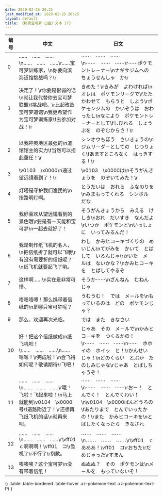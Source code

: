 ```yaml
---
date: 2020-02-25 20:25
last_modified_at: 2020-02-25 20:25
layout: default
title: 《精灵宝可梦 白金》文本 173
---
```

| 编号 | 中文 | 日文 |
| ---- | ---- | ---- |
| 0 | ……　……　……\n……　……　……\r……宝可梦训练家，\n你要向滨海道馆挑战吗？\r | ⋯⋯　⋯⋯　⋯⋯\n⋯⋯　⋯⋯　⋯⋯\r⋯⋯ポケモントレ－ナ－\nナギサジムへの　ちょうせんしゃ　か\r |
| 1 | 决定了！\r你要是很弱的话\n就让我代替你去宝可梦联盟\f挑战吧。\r比起改造宝可梦道馆\n我更希望作为宝可梦训练家\f去参加对战！\r | きめた！\rきみが　よわければ\nオレは　ポケモンリ－グで\fたたかわせて　もらうと　しよう\rポケモンジムの　かいぞうは　おわったし\nなにより　ポケモントレ－ナ－として\fしびれる　しょうぶを　のぞむからさ！\r |
| 2 | 以我神奥地区最强的\n道馆馆主的实力\f当然可以担此重任！\r | シンオウちほう　さいきょうの\nジムリ－ダ－としての　じつりょく\fあますところなく　はっきする！\r |
| 3 | \v0103　\x0000\n通过望远镜看到了！\r | \v0103　\x0000は\nそうがんきょうを　のぞいてみた！\r |
| 4 | 灯塔是守护我们渔民的\n指路明灯啊。 | とうだいは　おれら　ふなのりを\nみまもってくれる　シンボル　だな |
| 5 | 我好喜欢从望远镜看到的景色哦\r要是有一天能和宝可梦\n一起去就好了！ | そうがんきょうから　みえる　けしき\nおれ　だいすき　なんだよ\rいつか　ポケモンと\nいっしょに　いってみるんだ！ |
| 6 | 我是制作纸飞机的名人，\n把信纸折了就可以飞哦\r有没有需要折的信纸呢？\n纸飞机就要起飞了哟。 | わし　かみヒコ－キづくりの　めいじん\nてがみを　かいて　とばして　いるんじゃ\rかいた　メ－ルは　ないかな？\nかみヒコ－キを　とばしてやるぞ |
| 7 | 这样啊……\n实在是非常可惜。 | そうか⋯⋯\nざんねん　むねん　じゃ |
| 8 | 唔嗯唔嗯！那么携带着信纸的\n是哪只宝可梦呢？ | うむうむ！　では　メ－ルを\nもっているのは　どの　ポケモンじゃ？ |
| 9 | 那么，欢迎再次光临。 | では　また　きなさい |
| 10 | 好！把这个信纸做成\n纸飞机吧！\r……　……　……\n……　嗯嗯！\r完成啦！\n会飞得如何呢？敬请期待\r飞吧！ | じゃあ　その　メ－ルで\nかみヒコ－キを　つくるかの！\r⋯⋯　⋯⋯　⋯⋯\n⋯⋯　ホホイの　ホイッ　と！\rかんせい　じゃ！\nどのくらい　とぶか　たのしみじゃな\rじゃあ　とばしちゃうぞ！ |
| 11 | ……　……　……\n……　……　……\r哦！飞啦！飞起来啦！\n马上就能到\v0104　\x0000号\f道路附近了！\r还想再飞纸飞机的话\n就再来吧。 | ⋯⋯　⋯⋯　⋯⋯\n⋯⋯　⋯⋯　⋯⋯\rお－！　とんでく！　とんでくわい！\n\v0104　\x0000ばんどうろの\fあたりまで　とんでいったかの！\rまた　かみヒコ－キを\nとばしたくなったら　きなされ |
| 12 | ……　……　……\n……　……　……\r\vff01　ｃ啊啊啊！\vff01　コ\r坠机了\r不行了\r抱歉。 | ⋯⋯　⋯⋯　⋯⋯\n⋯⋯　⋯⋯　⋯⋯\r\vff01　ｃあああ！\vff01　コ\rおちた\rだめじゃった\rすまん |
| 13 | 唉唉唉？这个宝可梦\n没有带着信纸！ | ぬぬぬ？　その　ポケモンは\nメ－ルを　もっていないぞ！ |
{: .table .table-bordered .table-hover .xz-pokemon-text .xz-pokemon-text-Pt }